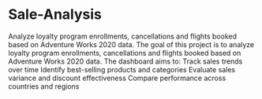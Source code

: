 # Sale-Analysis
Analyze loyalty program enrollments, cancellations and flights booked based on Adventure Works 2020 data. 
The goal of this project is to analyze loyalty program enrollments, cancellations and flights booked based on Adventure Works 2020 data. The dashboard aims to:
Track sales trends over time
Identify best-selling products and categories
Evaluate sales variance and discount effectiveness
Compare performance across countries and regions
